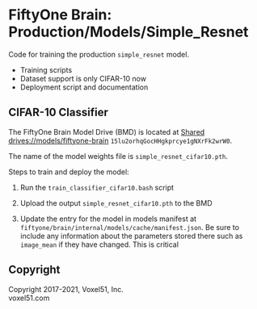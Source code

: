 # FiftyOne Brain: Production/Models/Simple_Resnet

Code for training the production `simple_resnet` model.

-   Training scripts
-   Dataset support is only CIFAR-10 now
-   Deployment script and documentation

## CIFAR-10 Classifier

The FiftyOne Brain Model Drive (BMD) is located at
[Shared drives://models/fiftyone-brain](https://drive.google.com/drive/u/1/folders/15lu2orhqGocHHgkprcye1gNXrFk2wrW0)
`15lu2orhqGocHHgkprcye1gNXrFk2wrW0`.

The name of the model weights file is `simple_resnet_cifar10.pth`.

Steps to train and deploy the model:

1. Run the `train_classifier_cifar10.bash` script

2. Upload the output `simple_resnet_cifar10.pth` to the BMD

3. Update the entry for the model in models manifest at
   `fiftyone/brain/internal/models/cache/manifest.json`. Be sure to include any
   information about the parameters stored there such as `image_mean` if they
   have changed. This is critical

## Copyright

Copyright 2017-2021, Voxel51, Inc.<br> voxel51.com
